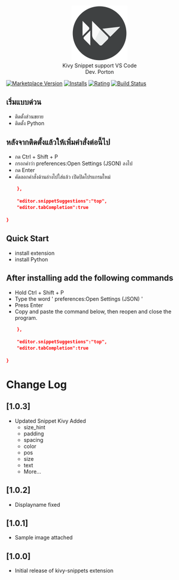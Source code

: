 <p align="center"><a href="#" ><img src="images/icons_kv.png" height="150px" style/></a>
<br>
  Kivy Snippet support VS Code
  <br>
  Dev. Porton
</p>

[![Marketplace Version](https://vsmarketplacebadge.apphb.com/version/watchakorn-18k.kivy-snippets.svg)](https://marketplace.visualstudio.com/items?itemName=watchakorn-18k.kivy-snippets) [![Installs](https://vsmarketplacebadge.apphb.com/installs/watchakorn-18k.kivy-snippets.svg)](https://marketplace.visualstudio.com/items?itemName=watchakorn-18k.kivy-snippets) [![Rating](https://vsmarketplacebadge.apphb.com/rating/watchakorn-18k.kivy-snippets.svg)](https://marketplace.visualstudio.com/items?itemName=watchakorn-18k.kivy-snippets) [![Build Status](https://travis-ci.org/formulahendry/vscode-auto-rename-tag.svg?branch=master)](#)


## เริ่มแบบด่วน
- ติดตั้งส่วนขยาย 
- ติดตั้ง Python

## หลังจากติดตั้งแล้วให้เพิ่มคำสั่งต่อนี้ไป
- กด Ctrl + Shift + P 
- กรอกคำว่า preferences:Open Settings (JSON) ลงไป
- กด Enter
- คัดลอกคำสั่งด้านล่างไปใส่แล้ว เปิดปิดโปรแกรมใหม่
```json
    },

    "editor.snippetSuggestions":"top",
    "editor.tabCompletion":true
       
}
```

## Quick Start
- install extension
- install Python

## After installing add the following commands
- Hold Ctrl + Shift + P 
- Type the word ' preferences:Open Settings (JSON) '
- Press Enter
- Copy and paste the command below, then reopen and close the program.
```json
    },

    "editor.snippetSuggestions":"top",
    "editor.tabCompletion":true
       
}
```


# Change Log

## [1.0.3]
- Updated Snippet Kivy Added 
    - size_hint
    - padding
    - spacing
    - color
    - pos
    - size
    - text
    - More...

## [1.0.2]
- Displayname fixed

## [1.0.1]

- Sample image attached

## [1.0.0]

- Initial release of kivy-snippets extension